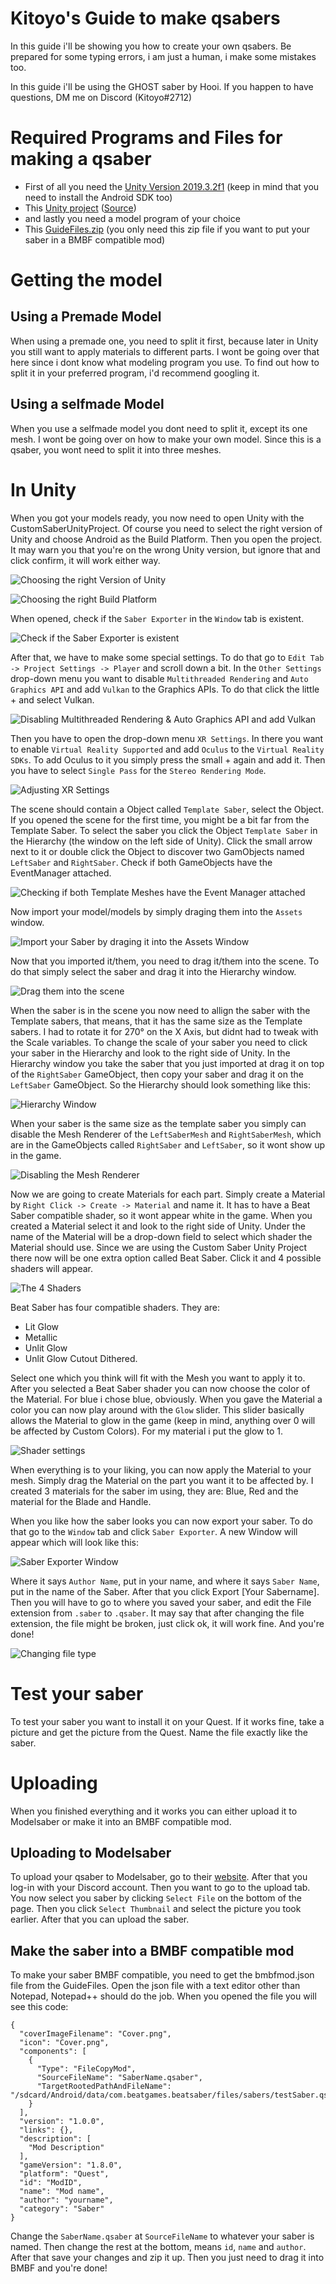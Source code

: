 # Kitoyo's Guide to make qsabers
In this guide i'll be showing you how to create your own qsabers. Be prepared for some typing errors, i am just a human, i make some mistakes too.

In this guide i'll be using the GHOST saber by Hooi.
If you happen to have questions, DM me on Discord (Kitoyo#2712)

# Required Programs and Files for making a qsaber

- First of all you need the [Unity Version 2019.3.2f1](https://unity3d.com/de/get-unity/download?thank-you=update&download_nid=63532&os=Win) (keep in mind that you need to install the Android SDK too)
- This [Unity project](https://bs.assistant.moe/Sabers/resources/CustomSaberUnityProject.zip) ([Source](https://bs.assistant.moe/Sabers/))
- and lastly you need a model program of your choice
- This [GuideFiles.zip](https://github.com/chromavr/BMBFmods/raw/master/GuideFiles/qsaber/GuideFiles.zip) (you only need this zip file if you want to put your saber in a BMBF compatible mod)

# Getting the model
## Using a Premade Model
When using a premade one, you need to split it first, because later in Unity you still want to apply materials to different parts. I wont be going over that here since i dont know what modeling program you use. To find out how to split it in your preferred program, i'd recommend googling it.

## Using a selfmade Model
When you use a selfmade model you dont need to split it, except its one mesh. I wont be going over on how to make your own model. Since this is a qsaber, you wont need to split it into three meshes.

# In Unity
When you got your models ready, you now need to open Unity with the CustomSaberUnityProject. Of course you need to select the right version of Unity and choose Android as the Build Platform. Then you open the project. It may warn you that you're on the wrong Unity version, but ignore that and click confirm, it will work either way.

![Choosing the right Version of Unity](https://raw.githubusercontent.com/chromavr/BMBFmods/master/GuideFiles/qsaber/1%20selecting%20unity%20version.JPG) 

![Choosing the right Build Platform](https://raw.githubusercontent.com/chromavr/BMBFmods/master/GuideFiles/qsaber/2%20build%20platform.JPG)

When opened, check if the `Saber Exporter` in the `Window` tab is existent.

![Check if the Saber Exporter is existent](https://raw.githubusercontent.com/chromavr/BMBFmods/master/GuideFiles/qsaber/3%20check%20if%20saber%20exporter%20is%20existent.jpg)

After that, we have to make some special settings. To do that go to `Edit Tab -> Project Settings -> Player` and scroll down a bit. In the `Other Settings` drop-down menu you want to disable `Multithreaded Rendering` and `Auto Graphics API` and add `Vulkan` to the Graphics APIs. To do that click the little + and select Vulkan. 

![Disabling Multithreaded Rendering & Auto Graphics API and add Vulkan](https://raw.githubusercontent.com/chromavr/BMBFmods/master/GuideFiles/qsaber/adjusting%20settings.JPG)

Then you have to open the drop-down menu `XR Settings`. In there you want to enable `Virtual Reality Supported` and add `Oculus` to the `Virtual Reality SDKs`. To add Oculus to it you simply press the small + again and add it. Then you have to select `Single Pass` for the `Stereo Rendering Mode`.

![Adjusting XR Settings](https://raw.githubusercontent.com/chromavr/BMBFmods/master/GuideFiles/qsaber/adjusting%20xr%20settings.JPG)

The scene should contain a Object called `Template Saber`, select the Object. If you opened the scene for the first time, you might be a bit far from the Template Saber. To select the saber you click the Object `Template Saber` in the Hierarchy (the window on the left side of Unity). Click the small arrow next to it or double click the Object to discover two GamObjects named `LeftSaber` and `RightSaber`. Check if both GameObjects have the EventManager attached.

![Checking if both Template Meshes have the Event Manager attached](https://raw.githubusercontent.com/chromavr/BMBFmods/master/GuideFiles/qsaber/oops.jpg)

Now import your model/models by simply draging them into the `Assets` window.

![Import your Saber by draging it into the Assets Window](https://raw.githubusercontent.com/chromavr/BMBFmods/master/GuideFiles/qsaber/4%20import%20saber%20into%20assets.jpg)

Now that you imported it/them, you need to drag it/them into the scene. To do that simply select the saber and drag it into the Hierarchy window.

![Drag them into the scene](https://raw.githubusercontent.com/chromavr/BMBFmods/master/GuideFiles/qsaber/5%20drag%20into%20hierarchy.jpg)

When the saber is in the scene you now need to allign the saber with the Template sabers, that means, that it has the same size as the Template sabers. I had to rotate it for 270° on the X Axis, but didnt had to tweak with the Scale variables. To change the scale of your saber you need to click your saber in the Hierarchy and look to the right side of Unity. In the Hierarchy window you take the saber that you just imported at drag it on top of the `RightSaber` GameObject, then copy your saber and drag it on the `LeftSaber` GameObject. So the Hierarchy should look something like this:

![Hierarchy Window](https://raw.githubusercontent.com/chromavr/BMBFmods/master/GuideFiles/qsaber/6%20drag%20your%20saber%20on%20RightSaber%2C%20copy%20and%20drag%20on%20LeftSaber.JPG)


When your saber is the same size as the template saber you simply can disable the Mesh Renderer of the `LeftSaberMesh` and `RightSaberMesh`, which are in the GameObjects called `RightSaber` and `LeftSaber`, so it wont show up in the game. 

![Disabling the Mesh Renderer](https://raw.githubusercontent.com/chromavr/BMBFmods/master/GuideFiles/qsaber/8%20disabling%20mesh%20renderer.JPG)

Now we are going to create Materials for each part. Simply create a Material by `Right Click -> Create -> Material` and name it. It has to have a Beat Saber compatible shader, so it wont appear white in the game. When you created a Material select it and look to the right side of Unity. Under the name of the Material will be a drop-down field to select which shader the Material should use. Since we are using the Custom Saber Unity Project there now will be one extra option called Beat Saber. Click it and 4 possible shaders will appear.

![The 4 Shaders](https://raw.githubusercontent.com/chromavr/BMBFmods/master/GuideFiles/qsaber/9%20the%204%20shaders.jpg)

Beat Saber has four compatible shaders. They are:

- Lit Glow
- Metallic
- Unlit Glow
- Unlit Glow Cutout Dithered.

Select one which you think will fit with the Mesh you want to apply it to. After you selected a Beat Saber shader you can now choose the color of the Material. For blue i chose blue, obviously. When you gave the Material a color you can now play around with the `Glow` slider. This slider basically allows the Material to glow in the game (keep in mind, anything over 0 will be affected by Custom Colors). For my material i put the glow to 1. 

![Shader settings](https://raw.githubusercontent.com/chromavr/BMBFmods/master/GuideFiles/qsaber/10%20shader%20settings.JPG)

When everything is to your liking, you can now apply the Material to your mesh. Simply drag the Material on the part you want it to be affected by. I created 3 materials for the saber im using, they are: Blue, Red and the material for the Blade and Handle. 

When you like how the saber looks you can now export your saber. To do that go to the `Window` tab and click `Saber Exporter`. A new Window will appear which will look like this:

![Saber Exporter Window](https://raw.githubusercontent.com/chromavr/BMBFmods/master/GuideFiles/qsaber/11%20Saber%20Exporter%20Window.JPG)

Where it says `Author Name`, put in your name, and where it says `Saber Name`, put in the name of the Saber. After that you click Export [Your Sabername]. Then you will have to go to where you saved your saber, and edit the File extension from `.saber` to `.qsaber`. It may say that after changing the file extension, the file might be broken, just click ok, it will work fine. And you're done!

![Changing file type](https://raw.githubusercontent.com/chromavr/BMBFmods/master/GuideFiles/qsaber/12%20changing%20file%20extension.JPG)

# Test your saber
To test your saber you want to install it on your Quest. If it works fine, take a picture and get the picture from the Quest. Name the file exactly like the saber.


# Uploading 
When you finished everything and it works you can either upload it to Modelsaber or make it into an BMBF compatible mod.

## Uploading to Modelsaber
To upload your qsaber to Modelsaber, go to their [website](https://modelsaber.com/). After that you log-in with your Discord account. Then you want to go to the upload tab. You now select you saber by clicking `Select File` on the bottom of the page. Then you click `Select Thumbnail` and select the picture you took earlier. After that you can upload the saber.

## Make the saber into a BMBF compatible mod
To make your saber BMBF compatible, you need to get the bmbfmod.json file from the GuideFiles. Open the json file with a text editor other than Notepad, Notepad++ should do the job. When you opened the file you will see this code:

```
{
  "coverImageFilename": "Cover.png",
  "icon": "Cover.png",
  "components": [
    {
      "Type": "FileCopyMod",
	  "SourceFileName": "SaberName.qsaber",
      "TargetRootedPathAndFileName": "/sdcard/Android/data/com.beatgames.beatsaber/files/sabers/testSaber.qsaber"
    }
  ],
  "version": "1.0.0",
  "links": {},
  "description": [
    "Mod Description"
  ],
  "gameVersion": "1.8.0",
  "platform": "Quest",
  "id": "ModID",
  "name": "Mod name",
  "author": "yourname",
  "category": "Saber"
}
```

Change the `SaberName.qsaber` at `SourceFileName` to whatever your saber is named. Then change the rest at the bottom, means `id`, `name` and `author`. After that save your changes and zip it up. Then you just need to drag it into BMBF and you're done!
